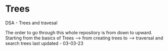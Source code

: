 # Trees
DSA - Trees and travesal


The order to go through this whole repository is from down to upward. Starting from the basics of Trees --> from creating trees to --> traversal and search trees
last updated - 03-03-23
